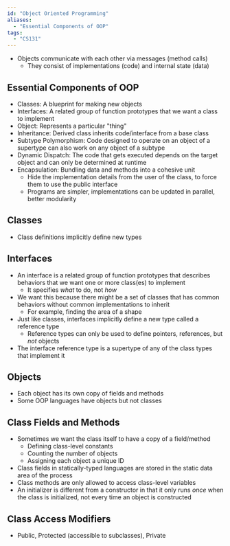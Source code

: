 ```yaml
---
id: "Object Oriented Programming"
aliases:
  - "Essential Components of OOP"
tags:
  - "CS131"
---
```


- Objects communicate with each other via messages (method calls)
  - They consist of implementations (code) and internal state (data)

## Essential Components of OOP

- Classes: A blueprint for making new objects
- Interfaces: A related group of function prototypes that we want a class to
  implement
- Object: Represents a particular "thing"
- Inheritance: Derived class inherits code/interface from a base class
- Subtype Polymorphism: Code designed to operate on an object of a supertype can
  also work on any object of a subtype
- Dynamic Dispatch: The code that gets executed depends on the target object and
  can only be determined at runtime
- Encapsulation: Bundling data and methods into a cohesive unit
  - Hide the implementation details from the user of the class, to force them to
    use the public interface
  - Programs are simpler, implementations can be updated in parallel, better
    modularity

## Classes

- Class definitions implicitly define new types

## Interfaces

- An interface is a related group of function prototypes that describes
  behaviors that we want one or more class(es) to implement
  - It specifies _what_ to do, not _how_
- We want this because there might be a set of classes that has common behaviors
  without common implementations to inherit
  - For example, finding the area of a shape
- Just like classes, interfaces implicitly define a new type called a reference
  type
  - Reference types can only be used to define pointers, references, but _not_
    objects
- The interface reference type is a supertype of any of the class types that
  implement it

## Objects

- Each object has its own copy of fields and methods
- Some OOP languages have objects but not classes

## Class Fields and Methods

- Sometimes we want the class itself to have a copy of a field/method
  - Defining class-level constants
  - Counting the number of objects
  - Assigning each object a unique ID
- Class fields in statically-typed languages are stored in the static data area
  of the process
- Class methods are only allowed to access class-level variables
- An initializer is different from a constructor in that it only runs _once_
  when the class is initialized, not every time an object is constructed

## Class Access Modifiers

- Public, Protected (accessible to subclasses), Private

